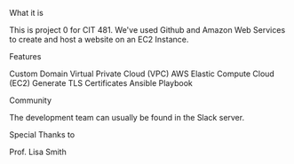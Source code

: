 What it is

This is project 0 for CIT 481. We've used Github and Amazon Web Services to create and host a website on an EC2 Instance. 

Features

Custom Domain
Virtual Private Cloud (VPC)
AWS Elastic Compute Cloud (EC2)
Generate TLS Certificates
Ansible Playbook

Community

The development team can usually be found in the Slack server.

Special Thanks to

Prof. Lisa Smith
